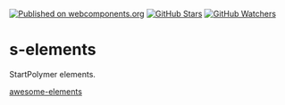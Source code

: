 [![Published on webcomponents.org][webcomponents-image]][webcomponents-url]
[![GitHub Stars][github-stars-image]][github-stars-url]
[![GitHub Watchers][github-watchers-image]][github-watchers-url]

# s-elements

StartPolymer elements.

[awesome-elements](https://beta.webcomponents.org/collection/StartPolymer/awesome-elements)

[github-stars-image]: https://img.shields.io/github/stars/StartPolymer/s-elements.svg?label=github%20stars
[github-stars-url]: https://github.com/StartPolymer/s-elements

[github-watchers-image]: https://img.shields.io/github/watchers/StartPolymer/s-elements.svg?label=github%20watchers
[github-watchers-url]: https://github.com/StartPolymer/s-elements

[webcomponents-image]: https://img.shields.io/badge/webcomponents.org-published-blue.svg
[webcomponents-url]: https://beta.webcomponents.org/collection/StartPolymer/s-elements
